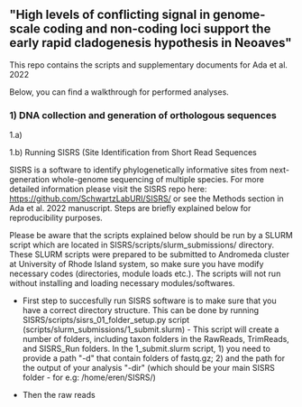 ## "High levels of conflicting signal in genome-scale coding and non-coding loci support the early rapid cladogenesis hypothesis in Neoaves"


This repo contains the scripts and supplementary documents for Ada et al. 2022

Below, you can find a walkthrough for performed analyses.

### 1) DNA collection and generation of orthologous sequences

1.a) 

1.b) Running SISRS (Site Identification from Short Read Sequences

SISRS is a software to identify phylogenetically informative sites from next-generation whole-genome sequencing of multiple species. For more detailed information please visit the SISRS repo here: https://github.com/SchwartzLabURI/SISRS/ or see the Methods section in Ada et al. 2022 manuscript. Steps are briefly explained below for reproducibility purposes.

Please be aware that the scripts explained below should be run by a SLURM script which are located in SISRS/scripts/slurm_submissions/ directory. These SLURM scripts were prepared to be submitted to Andromeda cluster at University of Rhode Island system, so make sure you have modify necessary codes (directories, module loads etc.). The scripts will not run without installing and loading necessary modules/softwares.


 - First step to succesfully run SISRS software is to make sure that you have a correct directory structure. This can be done by running SISRS/scripts/sisrs_01_folder_setup.py script (scripts/slurm_submissions/1_submit.slurm) - This script will create a number of folders, including taxon folders in the RawReads, TrimReads, and SISRS_Run folders. In the 1_submit.slurm script, 1) you need to provide a path "-d" that contain folders of fastq.gz; 2) and the path for the output of your analysis "-dir" (which should be your main SISRS folder - for e.g: /home/eren/SISRS/)

 -  Then the raw reads 
